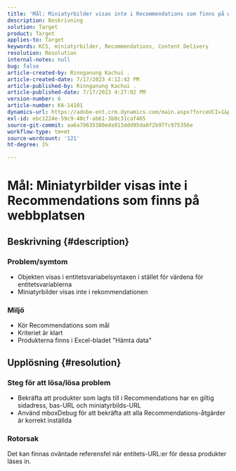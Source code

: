 ```yaml
---
title: 'Mål: Miniatyrbilder visas inte i Recommendations som finns på webbplatsen'
description: Beskrivning
solution: Target
product: Target
applies-to: Target
keywords: KCS, miniatyrbilder, Recommendations, Content Delivery
resolution: Resolution
internal-notes: null
bug: false
article-created-by: Rinnganung Kachui .
article-created-date: 7/17/2023 4:12:42 PM
article-published-by: Rinnganung Kachui .
article-published-date: 7/17/2023 4:27:02 PM
version-number: 6
article-number: KA-14101
dynamics-url: https://adobe-ent.crm.dynamics.com/main.aspx?forceUCI=1&pagetype=entityrecord&etn=knowledgearticle&id=80efc5c0-bc24-ee11-9cbe-6045bd006268
exl-id: ebc1224e-59c9-40cf-ab61-3b8c31caf465
source-git-commit: aa6a79635380eda913ddd95da0f2b97fc975356e
workflow-type: tm+mt
source-wordcount: '121'
ht-degree: 1%

---
```


# Mål: Miniatyrbilder visas inte i Recommendations som finns på webbplatsen

## Beskrivning {#description}




### Problem/symtom



- Objekten visas i entitetsvariabelsyntaxen i stället för värdena för entitetsvariablerna
- Miniatyrbilder visas inte i rekommendationen




### Miljö



- Kör Recommendations som mål
- Kriteriet är klart
- Produkterna finns i Excel-bladet &quot;Hämta data&quot;



## Upplösning {#resolution}




### Steg för att lösa/lösa problem



- Bekräfta att produkter som lagts till i Recommendations har en giltig sidadress, bas-URL och miniatyrbilds-URL
- Använd mboxDebug för att bekräfta att alla Recommendations-åtgärder är korrekt inställda




### Rotorsak



Det kan finnas oväntade referensfel när entitets-URL:er för dessa produkter läses in.
